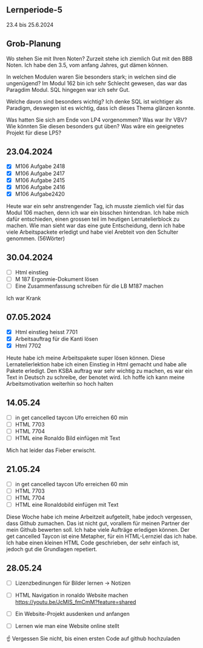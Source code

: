 ## Lernperiode-5

23.4 bis 25.6.2024

## Grob-Planung
Wo stehen Sie mit Ihren Noten? Zurzeit stehe ich ziemlich Gut mit den BBB Noten. Ich habe den 3.5, vom anfang Jahres, gut dämen können. 

In welchen Modulen waren Sie besonders stark; in welchen sind die ungenügend? Im Modul 162 bin ich sehr Schlecht gewesen, das war das Paragdim Modul. SQL hingegen war ich sehr Gut.

Welche davon sind besonders wichtig? Ich denke SQL ist wichtiger als Paradigm, deswegen ist es wichtig, dass ich dieses Thema glänzen konnte. 

Was hatten Sie sich am Ende von LP4 vorgenommen? Was war Ihr VBV? Wie könnten Sie diesen besonders gut üben?
Was wäre ein geeignetes Projekt für diese LP5?
## 23.04.2024
- [x] M106 Aufgabe 2418
- [x] M106 Aufgabe 2417
- [x] M106 Aufgabe 2415
- [x] M106 Aufgabe 2416
- [x] M106 Aufgabe2420

Heute war ein sehr anstrengender Tag, ich musste ziemlich viel für das Modul 106 machen, denn ich war ein bisschen hintendran. Ich habe mich dafür entschieden, einen grossen teil im heutigen Lernatelierblock zu machen. Wie man sieht war das eine gute Entscheidung, denn ich habe viele Arbeitspackete erledigt und habe viel Arebteit von den Schulter genommen. (56Wörter)

## 30.04.2024
- [ ] Html einstieg
- [ ] M 187 Ergonmie-Dokument lösen
- [ ] Eine Zusammenfassung schreiben für die LB M187 machen

Ich war Krank

## 07.05.2024
- [x] Html einstieg heisst 7701
- [x] Arbeitsauftrag für die Kanti lösen
- [x] Html 7702

Heute habe ich meine Arbeitspakete super lösen können. Diese Lernatelierlektion habe ich einen Einstieg in Html gemacht und habe alle Pakete erledigt. Den KSBA auftrag war sehr wichtig zu machen, es war ein Text in Deutsch zu schreibe, der benotet wird. Ich hoffe ich kann meine Arbeitsmotivation weiterhin so hoch halten

## 14.05.24
- [ ] in get cancelled taycon Ufo erreichen 60 min
- [ ] HTML 7703
- [ ] HTML 7704
- [ ] HTML eine Ronaldo Bild einfügen mit Text

Mich hat leider das Fieber erwischt.

## 21.05.24

- [ ] in get cancelled taycon Ufo erreichen 60 min
- [ ] HTML 7703
- [ ] HTML 7704
- [ ] HTML eine Ronaldobild einfügen mit Text

Diese Woche habe ich meine Arbeitzeit aufgeteilt, habe jedoch vergessen, dass Github zumachen. Das ist nicht gut, vorallem für meinen Partner der mein Github bewerten soll. Ich habe viele Aufträge erledigen können. Der get cancelled Taycon ist eine Metapher, für ein HTML-Lernziel das ich habe. Ich habe einen kleinen HTML Code geschrieben, der sehr einfach ist, jedoch gut die Grundlagen repetiert.

## 28.05.24

- [ ] Lizenzbedinungen für Bilder lernen -> Notizen
- [ ] HTML Navigation in ronaldo Website machen https://youtu.be/JcMIS_fmCmM?feature=shared
- [ ] Ein Website-Projekt ausdenken und anfangen
- [ ] Lernen wie man eine Website online stellt



☝️ Vergessen Sie nicht, bis einen ersten Code auf github hochzuladen
